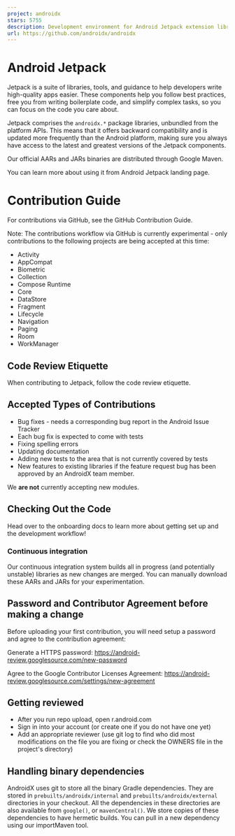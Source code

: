 ```yaml
---
project: androidx
stars: 5755
description: Development environment for Android Jetpack extension libraries under the androidx namespace. Synchronized with Android Jetpack's primary development branch on AOSP.
url: https://github.com/androidx/androidx
---
```


Android Jetpack
===============

Jetpack is a suite of libraries, tools, and guidance to help developers write high-quality apps easier. These components help you follow best practices, free you from writing boilerplate code, and simplify complex tasks, so you can focus on the code you care about.

Jetpack comprises the `androidx.*` package libraries, unbundled from the platform APIs. This means that it offers backward compatibility and is updated more frequently than the Android platform, making sure you always have access to the latest and greatest versions of the Jetpack components.

Our official AARs and JARs binaries are distributed through Google Maven.

You can learn more about using it from Android Jetpack landing page.

Contribution Guide
==================

For contributions via GitHub, see the GitHub Contribution Guide.

Note: The contributions workflow via GitHub is currently experimental - only contributions to the following projects are being accepted at this time:

-   Activity
-   AppCompat
-   Biometric
-   Collection
-   Compose Runtime
-   Core
-   DataStore
-   Fragment
-   Lifecycle
-   Navigation
-   Paging
-   Room
-   WorkManager

Code Review Etiquette
---------------------

When contributing to Jetpack, follow the code review etiquette.

Accepted Types of Contributions
-------------------------------

-   Bug fixes - needs a corresponding bug report in the Android Issue Tracker
-   Each bug fix is expected to come with tests
-   Fixing spelling errors
-   Updating documentation
-   Adding new tests to the area that is not currently covered by tests
-   New features to existing libraries if the feature request bug has been approved by an AndroidX team member.

We **are not** currently accepting new modules.

Checking Out the Code
---------------------

Head over to the onboarding docs to learn more about getting set up and the development workflow!

### Continuous integration

Our continuous integration system builds all in progress (and potentially unstable) libraries as new changes are merged. You can manually download these AARs and JARs for your experimentation.

Password and Contributor Agreement before making a change
---------------------------------------------------------

Before uploading your first contribution, you will need setup a password and agree to the contribution agreement:

Generate a HTTPS password: https://android-review.googlesource.com/new-password

Agree to the Google Contributor Licenses Agreement: https://android-review.googlesource.com/settings/new-agreement

Getting reviewed
----------------

-   After you run repo upload, open r.android.com
-   Sign in into your account (or create one if you do not have one yet)
-   Add an appropriate reviewer (use git log to find who did most modifications on the file you are fixing or check the OWNERS file in the project's directory)

Handling binary dependencies
----------------------------

AndroidX uses git to store all the binary Gradle dependencies. They are stored in `prebuilts/androidx/internal` and `prebuilts/androidx/external` directories in your checkout. All the dependencies in these directories are also available from `google()`, or `mavenCentral()`. We store copies of these dependencies to have hermetic builds. You can pull in a new dependency using our importMaven tool.
